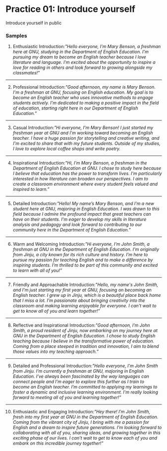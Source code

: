 # Practice 01: Introduce yourself

Introduce yourself in public

### Samples

1. Enthusiastic Introduction:_"Hello everyone, I'm Mary Benson, a freshman here at GNU, studying in the Department of English Education. I'm pursuing my dream to become an English teacher because I love literature and language. I'm excited about the opportunity to inspire a love for reading in others and look forward to growing alongside my classmates!”_
---
2. Professional Introduction:_"Good afternoon, my name is Mary Benson. I'm a freshman at GNU, focusing on English education. My goal is to become an English teacher who uses innovative methods to engage students actively. I'm dedicated to making a positive impact in the field of education, starting right here in our Department of English Education.”_
---
3. Casual Introduction:_"Hi everyone, I'm Mary Benson! I just started my freshman year at GNU and I'm working toward becoming an English teacher. I have a huge passion for storytelling and creative writing, and I'm excited to share that with my future students. Outside of my studies, I love to explore local coffee shops and write poetry._
---
4. Inspirational Introduction:_"Hi, I’m Mary Benson, a freshman in the Department of English Education at GNU. I chose to study here because I believe that education has the power to transform lives. I'm particularly interested in how literature can broaden our perspectives. I aim to create a classroom environment where every student feels valued and inspired to learn.”_
---
5. Detailed Introduction:_"Hello! My name’s Mary Benson, and I’m a new student here at GNU, majoring in English Education. I was drawn to this field because I admire the profound impact that great teachers can have on their students. I'm eager to develop my skills in literature analysis and pedagogy and look forward to contributing to our community here in the Department of English Education.”_
---
6. Warm and Welcoming Introduction:_"Hi everyone, I’m John Smith, a freshman at GNU in the Department of English Education. I'm originally from Jinju, a city known for its rich culture and history. I’m here to pursue my passion for teaching English and to make a difference by inspiring students. I’m thrilled to be part of this community and excited to learn with all of you!”_
---
7. Friendly and Approachable Introduction:_"Hello, my name's John Smith, and I'm just starting my first year at GNU, focusing on becoming an English teacher. I grew up in Jinju, which is a beautiful place back home that I miss a lot. I’m passionate about bringing creativity into the classroom and making learning enjoyable for everyone. I can't wait to get to know all of you and learn together!”_
---
8. Reflective and Inspirational Introduction:_"Good afternoon, I’m John Smith, a proud resident of Jinju, now embarking on my journey here at GNU in the Department of English Education. I chose to study English teaching because I believe in the transformative power of education. Coming from a place steeped in tradition and innovation, I aim to blend those values into my teaching approach.”_
---
9. Detailed and Professional Introduction:_"Hello everyone, I'm John Smith from Jinju. I’m currently a freshman at GNU, majoring in English Education. I’ve always been fascinated by the way languages can connect people and I’m eager to explore this further as I train to become an English teacher. I’m committed to applying my learnings to foster a dynamic and inclusive learning environment. I'm really looking forward to meeting all of you and learning together!”_
---
10. Enthusiastic and Engaging Introduction:_"Hey there! I’m John Smith, fresh into my first year at GNU in the Department of English Education. Coming from the vibrant city of Jinju, I bring with me a passion for English and a dream to inspire future generations. I’m looking forward to collaborating with all of you, sharing ideas, and growing together in this exciting phase of our lives. I can't wait to get to know each of you and embark on this incredible journey together!"_

